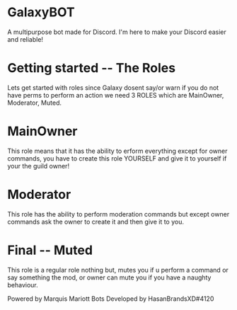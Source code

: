 
# GalaxyBOT

A multipurpose bot made for Discord.
I'm here to make your Discord easier and reliable!

# Getting started -- The Roles

Lets get started with roles since Galaxy dosent say/or warn if you do not have perms to perform an action we need 3 ROLES which are MainOwner, Moderator, Muted.

# MainOwner
This role means that it has the ability to erform everything except for owner commands, you have to create this role YOURSELF and give it to yourself if your the guild owner!

# Moderator
This role has the ability to perform moderation commands but except owner commands ask the owner to create it and then give it to you.

# Final -- Muted
This role is a regular role nothing but, mutes you if u perform a command or say something the mod, or owner can mute you if you have a naughty behaviour.


Powered by Marquis Mariott Bots
Developed by HasanBrandsXD#4120
